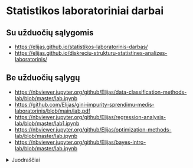# Statistikos laboratoriniai darbai

## Su užduočių sąlygomis
- https://elijas.github.io/statistikos-laboratorinis-darbas/
- https://elijas.github.io/diskreciu-strukturu-statistines-analizes-laboratorinis/

## Be užduočių sąlygų
- https://nbviewer.jupyter.org/github/Elijas/data-classification-methods-lab/blob/master/lab.ipynb
- https://github.com/Elijas/gini-impurity-sprendimu-medis-laboratorinis/blob/main/lab.pdf
- https://nbviewer.jupyter.org/github/Elijas/regression-analysis-lab/blob/master/lab1.ipynb
- https://nbviewer.jupyter.org/github/Elijas/optimization-methods-lab/blob/master/lab.ipynb
- https://nbviewer.jupyter.org/github/Elijas/bayes-intro-lab/blob/master/lab.ipynb


<details>
  <summary>Juodraščiai</summary>
  
- https://github.com/Elijas/discrete-mathematics-lab
- https://nbviewer.jupyter.org/github/Elijas/regression-analysis-lab/blob/master/lab2.ipynb
- https://nbviewer.jupyter.org/github/Elijas/graph-theory-lab/blob/master/lab1.ipynb 
- https://nbviewer.jupyter.org/github/Elijas/graph-theory-lab/blob/master/lab2.ipynb 
- https://nbviewer.jupyter.org/github/Elijas/graph-theory-lab/blob/master/lab3.ipynb


</details>
